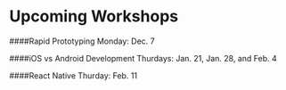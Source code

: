 Upcoming Workshops
=========================

####Rapid Prototyping 
Monday: Dec. 7

####iOS vs Android Development
Thurdays: Jan. 21, Jan. 28, and Feb. 4

####React Native 
Thurday: Feb. 11
